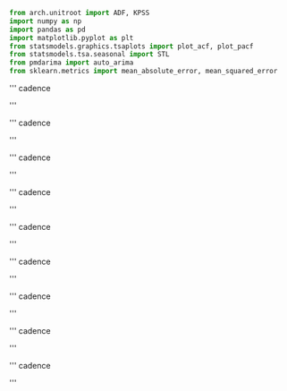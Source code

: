 
``` python
from arch.unitroot import ADF, KPSS
import numpy as np
import pandas as pd
import matplotlib.pyplot as plt
from statsmodels.graphics.tsaplots import plot_acf, plot_pacf
from statsmodels.tsa.seasonal import STL
from pmdarima import auto_arima
from sklearn.metrics import mean_absolute_error, mean_squared_error 
```

''' cadence


'''

''' cadence


'''

''' cadence


'''

''' cadence


'''

''' cadence


'''

''' cadence


'''

''' cadence


'''

''' cadence


'''

''' cadence


'''

